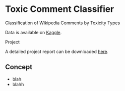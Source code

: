 # Toxic Comment Classifier
Classification of Wikipedia Comments by Toxicity Types

Data is available on [Kaggle](https://www.kaggle.com/c/jigsaw-toxic-comment-classification-challenge/data "Toxic Comment Classification Challenge").

Project 

A detailed project report can be downloaded [here](https://github.com/cammysoh/Toxic-Comment-Classifier/blob/master/Applied%20Machine%20Learning_Project%20Report.docx?raw=true "").

## Concept
- blah
- blahh
